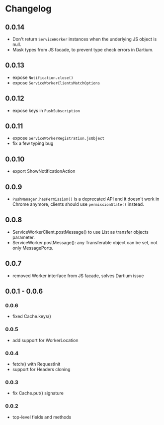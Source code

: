 # Changelog

## 0.0.14

- Don't return `ServiceWorker` instances when the underlying JS object is null.
- Mask types from JS facade, to prevent type check errors in Dartium.

## 0.0.13

- expose `Notification.close()`
- expose `ServiceWorkerClientsMatchOptions`

## 0.0.12

- expose keys in `PushSubscription`

## 0.0.11

- expose `ServiceWorkerRegistration.jsObject`
- fix a few typing bug

## 0.0.10

- export ShowNotificationAction

## 0.0.9

- `PushManager.hasPermission()` is a deprecated API and it doesn't work in Chrome
  anymore, clients should use `permissionState()` instead.

## 0.0.8

- ServiceWorkerClient.postMessage() to use List as transfer objects parameter. 
- ServiceWorker.postMessage(): any Transferable object can be set, not only MessagePorts.

## 0.0.7

- removed Worker interface from JS facade, solves Dartium issue

## 0.0.1 - 0.0.6

### 0.0.6

- fixed Cache.keys()

### 0.0.5

- add support for WorkerLocation

### 0.0.4

- fetch() with RequestInit
- support for Headers cloning

### 0.0.3

- fix Cache.put() signature

### 0.0.2

- top-level fields and methods
